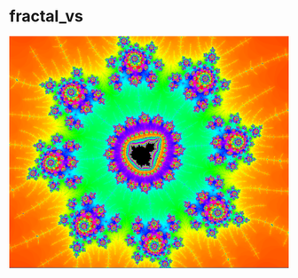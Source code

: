 # fractal_vs
![Rosetta stoned](https://github.com/szymek156/fractal_vs/blob/master/double_bench/rosetta_stoned.png)
